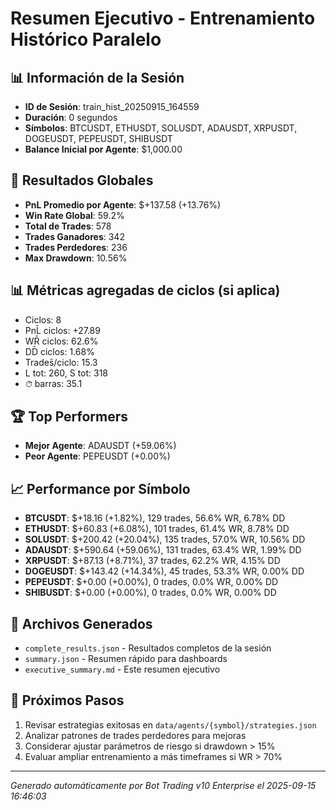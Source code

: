 # Resumen Ejecutivo - Entrenamiento Histórico Paralelo

## 📊 Información de la Sesión
- **ID de Sesión**: train_hist_20250915_164559
- **Duración**: 0 segundos
- **Símbolos**: BTCUSDT, ETHUSDT, SOLUSDT, ADAUSDT, XRPUSDT, DOGEUSDT, PEPEUSDT, SHIBUSDT
- **Balance Inicial por Agente**: $1,000.00

## 🎯 Resultados Globales
- **PnL Promedio por Agente**: $+137.58 (+13.76%)
- **Win Rate Global**: 59.2%
- **Total de Trades**: 578
- **Trades Ganadores**: 342
- **Trades Perdedores**: 236
- **Max Drawdown**: 10.56%

## 📊 Métricas agregadas de ciclos (si aplica)
- Ciclos: 8
- PnL̄ ciclos: +27.89
- WR̄ ciclos: 62.6%
- DD̄ ciclos: 1.68%
- Trades̄/ciclo: 15.3
- L tot: 260, S tot: 318
- ⏱̄ barras: 35.1


## 🏆 Top Performers
- **Mejor Agente**: ADAUSDT (+59.06%)
- **Peor Agente**: PEPEUSDT (+0.00%)

## 📈 Performance por Símbolo
- **BTCUSDT**: $+18.16 (+1.82%), 129 trades, 56.6% WR, 6.78% DD
- **ETHUSDT**: $+60.83 (+6.08%), 101 trades, 61.4% WR, 8.78% DD
- **SOLUSDT**: $+200.42 (+20.04%), 135 trades, 57.0% WR, 10.56% DD
- **ADAUSDT**: $+590.64 (+59.06%), 131 trades, 63.4% WR, 1.99% DD
- **XRPUSDT**: $+87.13 (+8.71%), 37 trades, 62.2% WR, 4.15% DD
- **DOGEUSDT**: $+143.42 (+14.34%), 45 trades, 53.3% WR, 0.00% DD
- **PEPEUSDT**: $+0.00 (+0.00%), 0 trades, 0.0% WR, 0.00% DD
- **SHIBUSDT**: $+0.00 (+0.00%), 0 trades, 0.0% WR, 0.00% DD

## 📁 Archivos Generados
- `complete_results.json` - Resultados completos de la sesión
- `summary.json` - Resumen rápido para dashboards
- `executive_summary.md` - Este resumen ejecutivo

## 🎯 Próximos Pasos
1. Revisar estrategias exitosas en `data/agents/{symbol}/strategies.json`
2. Analizar patrones de trades perdedores para mejoras
3. Considerar ajustar parámetros de riesgo si drawdown > 15%
4. Evaluar ampliar entrenamiento a más timeframes si WR > 70%

---
*Generado automáticamente por Bot Trading v10 Enterprise el 2025-09-15 16:46:03*
